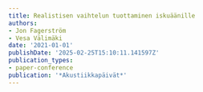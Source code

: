 ```yaml
---
title: Realistisen vaihtelun tuottaminen iskuäänille
authors:
- Jon Fagerström
- Vesa Välimäki
date: '2021-01-01'
publishDate: '2025-02-25T15:10:11.141597Z'
publication_types:
- paper-conference
publication: '*Akustiikkapäivät*'
---
```

